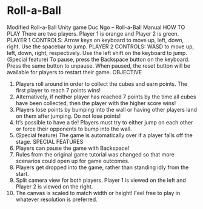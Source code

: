 # Roll-a-Ball
Modified Roll-a-Ball Unity game
Duc Ngo – Roll-a-Ball Manual
HOW TO PLAY
There are two players. Player 1 is orange and Player 2 is green.
PLAYER 1 CONTROLS: Arrow keys on keyboard to move up, left, down,
right. Use the spacebar to jump.
PLAYER 2 CONTROLS: WASD to move up, left, down, right, respectively.
Use the left shift on the keyboard to jump.
(Special feature) To pause, press the Backspace button on the keyboard. Press
the same button to unpause. When paused, the reset button will be available
for players to restart their game.
OBJECTIVE
1. Players roll around in order to collect the cubes and earn points. The first
player to reach 7 points wins!
2. Alternatively, if neither player has reached 7 points by the time all cubes
have been collected, then the player with the higher score wins!
3. Players lose points by bumping into the wall or having other players land
on them after jumping. Do not lose points!
4. It’s possible to have a tie! Players must try to either jump on each other
or force their opponents to bump into the wall.
5. (Special feature) The game is automatically over if a player falls off the
stage.
SPECIAL FEATURES
1. Players can pause the game with Backspace!
2. Rules from the original game tutorial was changed so that more scenarios
could open up for game outcomes.
3. Players get dropped into the game, rather than standing idly from the
start.
4. Split camera view for both players. Player 1 is viewed on the left and
Player 2 is viewed on the right.
5. The canvas is scaled to match width or height! Feel free to play in whatever
resolution is preferred.
